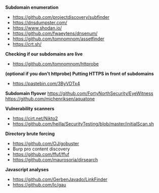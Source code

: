 **Subdomain enumeration**
- https://github.com/projectdiscovery/subfinder 
- https://dnsdumpster.com/
- https://www.shodan.io/
- https://github.com/fwaeytens/dnsenum/
- https://github.com/tomnomnom/assetfinder
- https://crt.sh/

**Checking if our subdomains are live**
- https://github.com/tomnomnom/httprobe

**(optional if you don't httprobe) Putting HTTPS in front of subdomains**
- https://pastebin.com/3ByVDTx4

**Subdomain flyover**
https://github.com/FortyNorthSecurity/EyeWitness
https://github.com/michenriksen/aquatone

**Vulnerability scanners**
- https://cirt.net/Nikto2
- https://github.com/heilla/SecurityTesting/blob/master/initialScan.sh

**Directory brute forcing**
- https://github.com/OJ/gobuster
- Burp pro content discovery
- https://github.com/ffuf/ffuf
- https://github.com/maurosoria/dirsearch

**Javascript analyses**
- https://github.com/GerbenJavado/LinkFinder
- https://github.com/lc/gau
